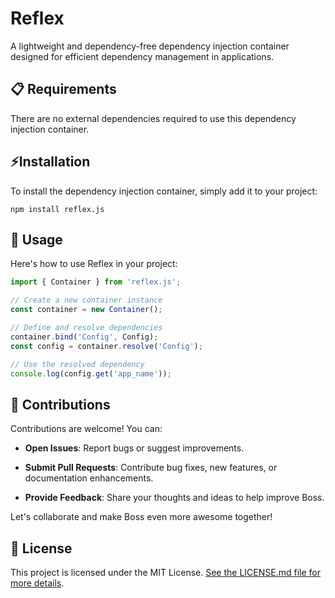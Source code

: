 # Reflex

A lightweight and dependency-free dependency injection container designed for efficient dependency management in applications.

## 📋 Requirements

There are no external dependencies required to use this dependency injection container.

## ⚡️Installation

To install the dependency injection container, simply add it to your project:

```shell
npm install reflex.js
```

## 📖 Usage

Here's how to use Reflex in your project:

```typescript
import { Container } from 'reflex.js';

// Create a new container instance
const container = new Container();

// Define and resolve dependencies
container.bind('Config', Config);
const config = container.resolve('Config');

// Use the resolved dependency
console.log(config.get('app_name'));

```

## 👏 Contributions

Contributions are welcome! You can:

- **Open Issues**: Report bugs or suggest improvements.
  
- **Submit Pull Requests**: Contribute bug fixes, new features, or documentation enhancements.
  
- **Provide Feedback**: Share your thoughts and ideas to help improve Boss.

Let's collaborate and make Boss even more awesome together!

## 📄 License

This project is licensed under the MIT License. [See the LICENSE.md file for more details](./LICENSE.md).
